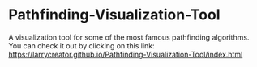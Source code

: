 # Pathfinding-Visualization-Tool
A visualization tool for some of the most famous pathfinding algorithms.
You can check it out by clicking on this link: https://larrycreator.github.io/Pathfinding-Visualization-Tool/index.html
